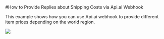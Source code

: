 #How to Provide Replies about Shipping Costs via Api.ai Webhook

This example shows how you can use Api.ai webhook to provide different item prices depending on the world region.

<a href="https://heroku.com/deploy" target="_blank"><img src="https://www.herokucdn.com/deploy/button.svg"></a>